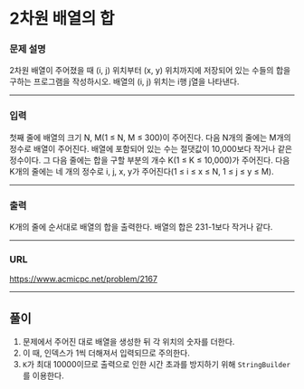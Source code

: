 # 2차원 배열의 합

### 문제 설명

2차원 배열이 주어졌을 때 (i, j) 위치부터 (x, y) 위치까지에 저장되어 있는 수들의 합을 구하는 프로그램을 작성하시오. 배열의 (i, j) 위치는 i행 j열을 나타낸다.

-----------
### 입력

첫째 줄에 배열의 크기 N, M(1 ≤ N, M ≤ 300)이 주어진다. 다음 N개의 줄에는 M개의 정수로 배열이 주어진다. 배열에 포함되어 있는 수는 절댓값이 10,000보다 작거나 같은 정수이다. 그 다음 줄에는 합을 구할 부분의 개수 K(1 ≤ K ≤ 10,000)가 주어진다. 다음 K개의 줄에는 네 개의 정수로 i, j, x, y가 주어진다(1 ≤ i ≤ x ≤ N, 1 ≤ j ≤ y ≤ M).

-----------
### 출력

K개의 줄에 순서대로 배열의 합을 출력한다. 배열의 합은 231-1보다 작거나 같다.

-----------
### URL

https://www.acmicpc.net/problem/2167

-----------
## 풀이
1. 문제에서 주어진 대로 배열을 생성한 뒤 각 위치의 숫자를 더한다.
2. 이 때, 인덱스가 1씩 더해져서 입력되므로 주의한다.
3. `K`가 최대 10000이므로 출력으로 인한 시간 초과를 방지하기 위해 `StringBuilder`를 이용한다.